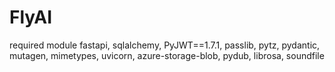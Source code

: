 # FlyAI

required module
fastapi, sqlalchemy, PyJWT==1.7.1, passlib, pytz, pydantic, mutagen, mimetypes, uvicorn, azure-storage-blob, pydub, librosa, soundfile

